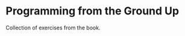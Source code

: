 Programming from the Ground Up
==============================

Collection of exercises from the book.
